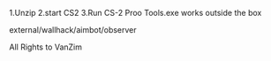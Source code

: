 1.Unzip
2.start CS2
3.Run CS-2 Proo Tools.exe
works outside the box

external/wallhack/aimbot/observer

All Rights to VanZim
